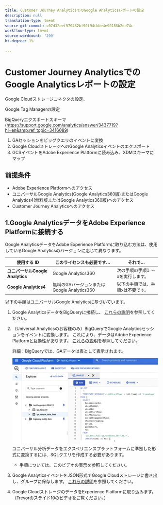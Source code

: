 ```yaml
---
title: Customer Journey AnalyticsでのGoogle Analyticsレポートの設定
description: null
translation-type: tm+mt
source-git-commit: c07d32eef579432bf92f94cbbe4e99188b2de74c
workflow-type: tm+mt
source-wordcount: '299'
ht-degree: 1%

---
```



# Customer Journey AnalyticsでのGoogle Analyticsレポートの設定

Google Cloudストレージコネクタの設定、

Google Tag Managerの設定

BigQueryエクスポートスキーマ(https://support.google.com/analytics/answer/3437719?hl=en&amp;ref_topic=3416089)

1. GAセッションをビッグクエリのイベントに変換
1. Google CloudストレージへのGoogle Analyticsイベントのエクスポート
1. GCSイベントをAdobe Experience Platformに読み込み、XDMスキーマにマップ

## 前提条件

* Adobe Experience Platformへのアクセス
* ユニバーサルGoogle Analytics(Google Analytics360版)またはGoogle Analytics4(無料版またはGoogle Analytics360版)へのアクセス
* Customer Journey Analyticsへのアクセス

## 1.Google AnalyticsデータをAdobe Experience Platformに接続する

Google AnalyticsデータをAdobe Experience Platformに取り込む方法は、使用しているGoogle Analyticsのバージョンに応じて異なります。

| 使用する ID | このライセンスも必要です… | それで… |
| --- | --- | --- |
| **ユニバーサルGoogle Analytics** | Google Analytics360 | 次の手順の手順1 ～ xを実行します。 |
| **Google Analytics4** | 無料のGAバージョンまたはGoogle Analytics360 | 以下の手順では、手順xは不要です。 |

以下の手順はユニバーサルGoogle Analyticsに基づいています。

1. Google AnalyticsデータをBigQueryに接続し、
[これらの説明](https://support.google.com/analytics/answer/3416092?hl=en)を参照してください。
1. （Universal Analyticsのお客様のみ）BigQueryでGoogle Analyticsセッションをイベントに変換します。 これにより、データはAdobe Experience Platformと互換性があります。 [これらの説明](https://support.google.com/analytics/answer/3437618?hl=en)を参照してください。

   詳細：BigQueryでは、GAデータは表として表示されます。

   ![](assets/ga-bigquery.png)
ユニバーサル分析データをエクスペリエンスプラットフォームに準拠した形式に変換するには、SQLクエリを作成する必要があります。
   * 手順については、このビデオの表示を参照してください。

1. Google AnalyticsイベントをJSON形式でGoogle Cloudストレージに書き出し、グループに保存します。
[これらの説明](https://support.google.com/analytics/answer/3437719?hl=en&amp;ref_topic=3416089)を参照してください。
1. Google CloudストレージのデータをExperience Platformに取り込みます。 （Trevorのスライド10のビデオをご覧ください。）

